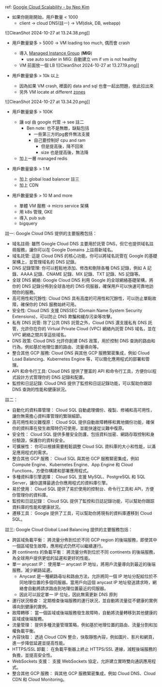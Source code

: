 
ref: [Google Cloud Scalability - by Neo Kim](https://newsletter.systemdesign.one/p/google-cloud-scalability?utm_source=post-email-title&publication_id=1511845&post_id=147517391&utm_campaign=email-post-title&isFreemail=true&r=85bw7&triedRedirect=true)



- 如果你剛剛開始，用戶數量 < 1000
	- client -> cloud DNS(註一) -> VM(disk, DB, webapp)

![[CleanShot 2024-10-27 at 13.24.38.png]]




- 用戶數量變多 > 5000 -> VM loading too much, 偶而會 crash
	- 導入 [Managed Instance Group](https://cloud.google.com/compute/docs/instance-groups) (**MIG**) 
		- use auto scaler in MIG: 自動建立 vm if vm is not healthy
	- VM 前面放一個 LB
![[CleanShot 2024-10-27 at 13.27.19.png]]


- 用戶數量變多 > 10k 以上
	- 因為如果 VM crash, 裡面的 data and sql 也會一起出問題，依此拉出來
	- 另外 VM locate at different [zones](https://cloud.google.com/compute/docs/regions-zones)

![[CleanShot 2024-10-27 at 13.34.20.png]]


- 用戶數量變多 > 100K
	- 讓 sql 由 google 代管 -> see 註二
		- Ben note: 也不是無敵，缺點包括
			- 一些第三方的pg套件無法支援
			- 自己要控制好 cpu and ram
				- 但是提高後，降不回來
				- size 也是提高後，無法降
	- 加上一層 managed redis




- 用戶數量變多 > 1 M
	- 加上 global load balancer 註三
	- 加上 CDN



- 用戶數量變多 > 10 M and more
	- 單體 VM 服務 ->  micro service 架構 
	- 用 k8s 管理, GKE
	- 導入 pub sub
	- bigquery








註一:
Google Cloud DNS 提供的主要服務包括：
- 域名註冊: 雖然 Google Cloud DNS 主要用於託管 DNS，但它也提供域名註冊服務，讓你可以在 Google Domains 上註冊新域名。
- 域名託管: 這是 Cloud DNS 的核心功能。你可以將域名託管在 Google 的基礎架構上，並管理域名的 DNS 記錄。
- DNS 記錄管理: 你可以輕鬆地添加、修改和刪除各種 DNS 記錄，例如 A 記錄、AAAA 記錄、CNAME 記錄、MX 記錄、TXT 記錄、NS 記錄等。
- 全球 DNS 網絡: Google Cloud DNS 利用 Google 的全球網絡基礎架構，將你的 DNS 記錄分佈到全球各地的 DNS 伺服器，確保用戶可以快速可靠地訪問你的服務。
- 高可用性和冗餘性: Cloud DNS 具有高度的可用性和冗餘性，可以防止單點故障，確保你的 DNS 服務始終可用。
- 安全性: Cloud DNS 支援 DNSSEC (Domain Name System Security Extensions)，可以防止 DNS 欺騙和緩存污染等攻擊。
- 私有 DNS 託管: 除了公共 DNS 託管之外，Cloud DNS 還支援私有 DNS 託管，允許你在你的 Virtual Private Cloud (VPC) 網絡內託管 DNS 域名，並在 VPC 網絡之間共享這些域名。
- DNS 政策: Cloud DNS 允許你創建 DNS 政策，用於控制 DNS 查詢的路由和行為，例如基於地理位置的路由、流量導向等。
- 整合其他 GCP 服務: Cloud DNS 與其他 GCP 服務緊密集成，例如 Cloud Load Balancing、Kubernetes Engine 等，可以簡化應用程式的部署和管理。
- API 和命令行工具: Cloud DNS 提供了豐富的 API 和命令行工具，方便你以程式設計方式管理你的 DNS 記錄和配置。
- 監控和日誌記錄: Cloud DNS 提供了監控和日誌記錄功能，可以幫助你跟踪 DNS 查詢的性能和健康狀況。




註二：
- 自動化的資料庫管理： Cloud SQL 自動處理備份、複製、修補和高可用性，讓你無需擔心資料庫管理的繁瑣細節。
- 高可用性和災難復原： Cloud SQL 提供自動故障轉移和異地備份功能，確保你的資料庫在發生故障時仍可使用，並能快速從災難中復原。
- 安全性： Cloud SQL 提供多層安全防護，包括資料加密、網路存取控制和身份驗證，保護你的資料安全。
- 可擴展性： 你可以根據需要輕鬆調整 Cloud SQL 資料庫的大小和性能，以滿足應用程式的需求。
- 整合其他 GCP 服務： Cloud SQL 與其他 GCP 服務緊密集成，例如 Compute Engine、Kubernetes Engine、App Engine 和 Cloud Functions，方便你構建和部署應用程式。
- 多種資料庫引擎選擇： Cloud SQL 支援 MySQL、PostgreSQL 和 SQL Server，讓你選擇最適合你應用程式的資料庫引擎。
- 易於使用： Cloud SQL 提供了易於使用的控制台、命令行工具和 API，方便你管理你的資料庫。
- 監控和日誌記錄： Cloud SQL 提供了監控和日誌記錄功能，可以幫助你跟踪資料庫的性能和健康狀況。
- 遷移工具： Google 提供了工具，可以幫助你將現有的資料庫遷移到 Cloud SQL。





註三:
Google Cloud Global Load Balancing 提供的主要服務包括：
- 跨區域負載平衡： 將流量分佈到位於不同 GCP  region 的後端服務，即使其中一個區域發生故障，應用程式仍然可以繼續運行。
- 跨 continents 的負載平衡： 將流量分佈到位於不同 continents 的後端服務，為全球用戶提供更低的延遲和更好的性能。
- 單一 anycast IP： 使用單一 anycast IP 地址，將用戶流量導向到最近的後端服務，減少網路延遲。
	- Anycast 是一種網路尋址和路由方法，允許將同一個 IP 地址分配給位於不同地理位置的多個伺服器。當用戶向這個 anycast IP 地址發送請求時，網絡會自動將請求路由到地理位置最近的伺服器。
	- 因此可以設定單一 IP 位址，因此無需更新 DNS 原則
- 運行狀況檢查： 定期檢查後端服務的運行狀況，並自動將流量從不健康的實例導向到健康的實例。
- 故障轉移： 當一個區域或後端服務發生故障時，自動將流量轉移到其他健康的區域或後端服務。
- 流量管理： 提供多種流量管理策略，例如基於地理位置的路由、流量分割和加權負載平衡。
- 內容快取： 透過 Cloud CDN 整合，快取靜態內容，例如圖片、影片和網頁，進一步降低延遲並提高性能。
- HTTPS/SSL 卸載： 在負載平衡器上終止 HTTPS/SSL 連線，減輕後端服務的負擔，並提高安全性。
- WebSockets 支援： 支援 WebSockets 協定，允許建立實時雙向通訊應用程式。
- 整合其他 GCP 服務： 與其他 GCP 服務緊密集成，例如 Cloud DNS、Cloud CDN 和 Cloud Monitoring。



